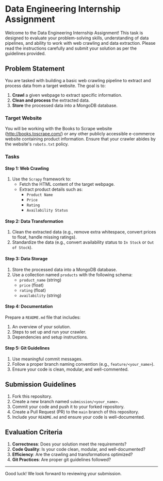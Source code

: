 # Data Engineering Internship Assignment

Welcome to the Data Engineering Internship Assignment! This task is designed to evaluate your problem-solving skills, understanding of data pipelines, and ability to work with web crawling and data extraction. Please read the instructions carefully and submit your solution as per the guidelines provided.

## Problem Statement

You are tasked with building a basic web crawling pipeline to extract and process data from a target website. The goal is to:

1. **Crawl** a given webpage to extract specific information.
2. **Clean and process** the extracted data.
3. **Store** the processed data into a MongoDB database.

### Target Website

You will be working with the Books to Scrape website (http://books.toscrape.com/) or any other publicly accessible e-commerce website containing product information. Ensure that your crawler abides by the website's `robots.txt` policy.

### Tasks

#### Step 1: Web Crawling

1. Use the `Scrapy` framework to:
   - Fetch the HTML content of the target webpage.
   - Extract product details such as:
     - `Product Name`
     - `Price`
     - `Rating`
     - `Availability Status`

#### Step 2: Data Transformation

1. Clean the extracted data (e.g., remove extra whitespace, convert prices to float, handle missing ratings).
2. Standardize the data (e.g., convert availability status to `In Stock` or `Out of Stock`).

#### Step 3: Data Storage

1. Store the processed data into a MongoDB database.
2. Use a collection named `products` with the following schema:
   - `product_name` (string)
   - `price` (float)
   - `rating` (float)
   - `availability` (string)

#### Step 4: Documentation

Prepare a `README.md` file that includes:
1. An overview of your solution.
2. Steps to set up and run your crawler.
3. Dependencies and setup instructions.

#### Step 5: Git Guidelines

1. Use meaningful commit messages.
2. Follow a proper branch naming convention (e.g., `feature/<your_name>`).
3. Ensure your code is clean, modular, and well-commented.

## Submission Guidelines

1. Fork this repository.
2. Create a new branch named `submission/<your_name>`.
3. Commit your code and push it to your forked repository.
4. Create a Pull Request (PR) to the `main` branch of this repository.
5. Include your `README.md` and ensure your code is well-documented.

## Evaluation Criteria

1. **Correctness**: Does your solution meet the requirements?
2. **Code Quality**: Is your code clean, modular, and well-documented?
3. **Efficiency**: Are the crawling and transformations optimized?
4. **Git Practices**: Are proper git guidelines followed?

---

Good luck! We look forward to reviewing your submission.
